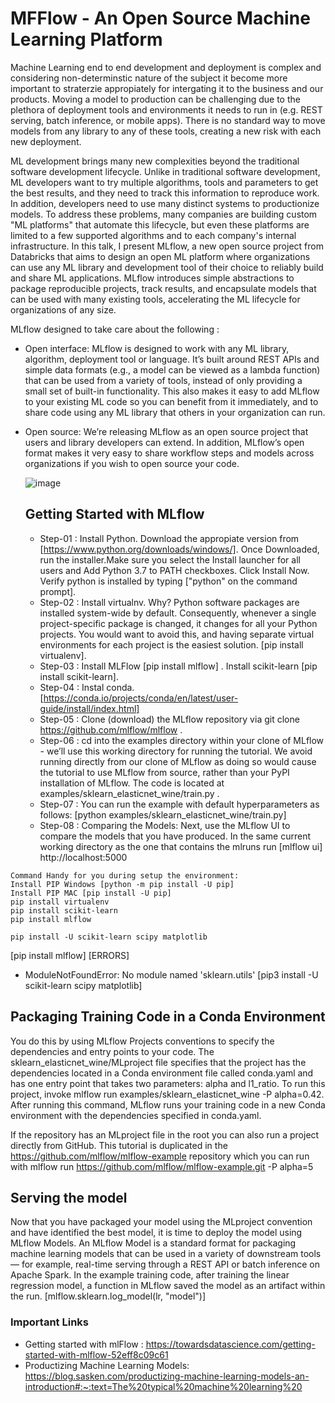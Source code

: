 # MFFlow - An Open Source Machine Learning Platform
Machine Learning end to end development and deployment is complex and considering non-determinstic nature of the subject it become more important to straterzie appropiately for intergating it to the business and our products. Moving a model to production can be challenging due to the plethora of deployment tools and environments it needs to run in (e.g. REST serving, batch inference, or mobile apps). There is no standard way to move models from any library to any of these tools, creating a new risk with each new deployment.

ML development brings many new complexities beyond the traditional software development lifecycle. Unlike in traditional software development, ML developers want to try multiple algorithms, tools and parameters to get the best results, and they need to track this information to reproduce work. In addition, developers need to use many distinct systems to productionize models. To address these problems, many companies are building custom "ML platforms" that automate this lifecycle, but even these platforms are limited to a few supported algorithms and to each company's internal infrastructure. In this talk, I present MLflow, a new open source project from Databricks that aims to design an open ML platform where organizations can use any ML library and development tool of their choice to reliably build and share ML applications. MLflow introduces simple abstractions to package reproducible projects, track results, and encapsulate models that can be used with many existing tools, accelerating the ML lifecycle for organizations of any size.

MLflow designed to take care about the following :
* Open interface: MLflow is designed to work with any ML library, algorithm, deployment tool or language. It’s built around REST APIs and simple data formats (e.g., a model can be   viewed as a lambda function) that can be used from a variety of tools, instead of only providing a small set of built-in functionality. This also makes it easy to add MLflow to 
  your existing ML code so you can benefit from it immediately, and to share code using any ML library that others in your organization can run.
* Open source: We’re releasing MLflow as an open source project that users and library developers can extend. In addition, MLflow’s open format makes it very easy to share 
  workflow steps and models across organizations if you wish to open source your code.
  
  ![image](https://user-images.githubusercontent.com/13011167/91650638-a9f00300-ea9f-11ea-8218-e68cb5de129b.png)
  
  ## Getting Started with MLflow
  * Step-01 : Install Python. Download the appropiate version from [https://www.python.org/downloads/windows/]. Once Downloaded, run the installer.Make sure you select the Install launcher for all users and Add Python 3.7 to PATH checkboxes. Click Install Now. Verify python is installed by typing ["python" on the command prompt].
  * Step-02 : Install virtualnv. Why? Python software packages are installed system-wide by default. Consequently, whenever a single project-specific package is changed, it changes for all your Python projects. You would want to avoid this, and having separate virtual environments for each project is the easiest solution. [pip install virtualenv].
  * Step-03 : Install MLFlow [pip install mlflow] . Install scikit-learn [pip install scikit-learn].
  * Step-04 : Instal conda. [https://conda.io/projects/conda/en/latest/user-guide/install/index.html]
  * Step-05 : Clone (download) the MLflow repository via git clone https://github.com/mlflow/mlflow .
  * Step-06 : cd into the examples directory within your clone of MLflow - we’ll use this working directory for running the tutorial. We avoid running directly from our clone of MLflow as doing so would cause the tutorial to use MLflow from source, rather than your PyPI installation of MLflow. The code is located at examples/sklearn_elasticnet_wine/train.py .
  * Step-07 : You can run the example with default hyperparameters as follows: [python examples/sklearn_elasticnet_wine/train.py]
  * Step-08 : Comparing the Models: Next, use the MLflow UI to compare the models that you have produced. In the same current working directory as the one that contains the mlruns run [mlflow ui] http://localhost:5000

```
Command Handy for you during setup the environment:
Install PIP Windows [python -m pip install -U pip]
Install PIP MAC [pip install -U pip]
pip install virtualenv
pip install scikit-learn
pip install mlflow

pip install -U scikit-learn scipy matplotlib
```
  
  [pip install mlflow]
  [ERRORS]
  * ModuleNotFoundError: No module named 'sklearn.utils' [pip3 install -U scikit-learn scipy matplotlib]
  
  ## Packaging Training Code in a Conda Environment
  You do this by using MLflow Projects conventions to specify the dependencies and entry points to your code. The sklearn_elasticnet_wine/MLproject file specifies that the project has the dependencies located in a Conda environment file called conda.yaml and has one entry point that takes two parameters: alpha and l1_ratio.
  To run this project, invoke mlflow run examples/sklearn_elasticnet_wine -P alpha=0.42. After running this command, MLflow runs your training code in a new Conda environment with the dependencies specified in conda.yaml.

If the repository has an MLproject file in the root you can also run a project directly from GitHub. This tutorial is duplicated in the https://github.com/mlflow/mlflow-example repository which you can run with mlflow run https://github.com/mlflow/mlflow-example.git -P alpha=5

## Serving the model
Now that you have packaged your model using the MLproject convention and have identified the best model, it is time to deploy the model using MLflow Models. An MLflow Model is a standard format for packaging machine learning models that can be used in a variety of downstream tools — for example, real-time serving through a REST API or batch inference on Apache Spark.
In the example training code, after training the linear regression model, a function in MLflow saved the model as an artifact within the run.
[mlflow.sklearn.log_model(lr, "model")]


  
  ### Important Links
  * Getting started with mlFlow : https://towardsdatascience.com/getting-started-with-mlflow-52eff8c09c61
  * Productizing Machine Learning Models: https://blog.sasken.com/productizing-machine-learning-models-an-introduction#:~:text=The%20typical%20machine%20learning%20
